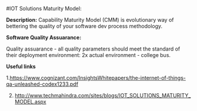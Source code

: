 #IOT Solutions Maturity Model: 

**Description:** Capability Maturity Model (CMM) is evolutionary way of bettering the quality of your software dev process methodology.


**Software Quality Assuarance:**

Quality assuarance - all quality parameters should meet the standard of their deployment environment: 2x actual environment - college bus. 



**Useful links** 

1.https://www.cognizant.com/InsightsWhitepapers/the-internet-of-things-qa-unleashed-codex1233.pdf

2. http://www.techmahindra.com/sites/blogs/IOT_SOLUTIONS_MATURITY_MODEL.aspx
